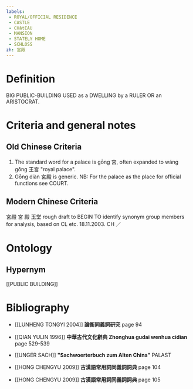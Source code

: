 ```yaml
---
labels: 
 - ROYAL/OFFICIAL RESIDENCE
 - CASTLE
 - CHâtEAU
 - MANSION
 - STATELY HOME
 - SCHLOSS
zh: 宮殿
---
```


# Definition
BIG PUBLIC-BUILDING USED as a DWELLING by a RULER OR an ARISTOCRAT.
# Criteria and general notes
## Old Chinese Criteria
1. The standard word for a palace is gōng 宮, often expanded to wáng gōng 王宮 "royal palace".
2. Gōng diàn 宮殿 is generic.
NB: For the palace as the place for official functions see COURT.
## Modern Chinese Criteria
宮殿
宮
殿
玉堂
rough draft to BEGIN TO identify synonym group members for analysis, based on CL etc. 18.11.2003. CH ／
# Ontology

## Hypernym
[[PUBLIC BUILDING]]
# Bibliography
- [[LUNHENG TONGYI 2004]]
**論衡同義詞研究** page 94

- [[QIAN YULIN 1996]]
**中華古代文化辭典 Zhonghua gudai wenhua cidian** page 529-539

- [[UNGER SACH]]
**"Sachwoerterbuch zum Alten China"** 
PALAST
- [[HONG CHENGYU 2009]]
**古漢語常用詞同義詞詞典** page 104

- [[HONG CHENGYU 2009]]
**古漢語常用詞同義詞詞典** page 105
